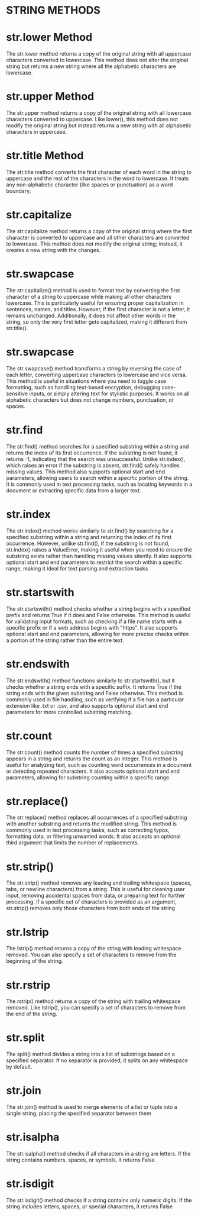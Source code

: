 # STRING METHODS
# str.lower Method
The str.lower method returns a copy of the original string with all uppercase characters converted to lowercase. This method does not alter the original string but returns a new string where all the alphabetic characters are lowercase.


# str.upper Method
The str.upper method returns a copy of the original string with all lowercase characters converted to uppercase. Like lower(), this method does not modify the original string but instead returns a new string with all alphabetic characters in uppercase.


# str.title Method
The str.title method converts the first character of each word in the string to uppercase and the rest of the characters in the word to lowercase. It treats any non-alphabetic character (like spaces or punctuation) as a word boundary.



# str.capitalize
The str.capitalize method returns a copy of the original string where the first character is converted to uppercase and all other characters are converted to lowercase. This method does not modify the original string; instead, it creates a new string with the changes.



# str.swapcase
The str.capitalize() method is used to format text by converting the first character of a string to uppercase while making all other characters lowercase. This is particularly useful for ensuring proper capitalization in sentences, names, and titles. However, if the first character is not a letter, it remains unchanged. Additionally, it does not affect other words in the string, so only the very first letter gets capitalized, making it different from str.title().
 

 # str.swapcase
 The str.swapcase() method transforms a string by reversing the case of each letter, converting uppercase characters to lowercase and vice versa. This method is useful in situations where you need to toggle case formatting, such as handling text-based encryption, debugging case-sensitive inputs, or simply altering text for stylistic purposes. It works on all alphabetic characters but does not change numbers, punctuation, or spaces.


 # str.find
 The str.find() method searches for a specified substring within a string and returns the index of its first occurrence. If the substring is not found, it returns -1, indicating that the search was unsuccessful. Unlike str.index(), which raises an error if the substring is absent, str.find() safely handles missing values. This method also supports optional start and end parameters, allowing users to search within a specific portion of the string. It is commonly used in text processing tasks, such as locating keywords in a document or extracting specific data from a larger text.




 # str.index
  The str.index() method works similarly to str.find() by searching for a specified substring within a string and returning the index of its first occurrence. However, unlike str.find(), if the substring is not found, str.index() raises a ValueError, making it useful when you need to ensure the substring exists rather than handling missing values silently. It also supports optional start and end parameters to restrict the search within a specific range, making it ideal for text parsing and extraction tasks


# str.startswith

The str.startswith() method checks whether a string begins with a specified prefix and returns True if it does and False otherwise. This method is useful for validating input formats, such as checking if a file name starts with a specific prefix or if a web address begins with "https". It also supports optional start and end parameters, allowing for more precise checks within a portion of the string rather than the entire text.



# str.endswith
The str.endswith() method functions similarly to str.startswith(), but it checks whether a string ends with a specific suffix. It returns True if the string ends with the given substring and False otherwise. This method is commonly used in file handling, such as verifying if a file has a particular extension like .txt or .csv, and also supports optional start and end parameters for more controlled substring matching. 




# str.count
The str.count() method counts the number of times a specified substring appears in a string and returns the count as an integer. This method is useful for analyzing text, such as counting word occurrences in a document or detecting repeated characters. It also accepts optional start and end parameters, allowing for substring counting within a specific range.





# str.replace()
The str.replace() method replaces all occurrences of a specified substring with another substring and returns the modified string. This method is commonly used in text processing tasks, such as correcting typos, formatting data, or filtering unwanted words. It also accepts an optional third argument that limits the number of replacements.




# str.strip()
The str.strip() method removes any leading and trailing whitespace (spaces, tabs, or newline characters) from a string. This is useful for cleaning user input, removing accidental spaces from data, or preparing text for further processing. If a specific set of characters is provided as an argument, str.strip() removes only those characters from both ends of the string





# str.lstrip

The lstrip() method returns a copy of the string with leading whitespace removed. You can also specify a set of characters to remove from the beginning of the string.








# str.rstrip

The rstrip() method returns a copy of the string with trailing whitespace removed. Like lstrip(), you can specify a set of characters to remove from the end of the string.



# str.split

The split() method divides a string into a list of substrings based on a specified separator. If no separator is provided, it splits on any whitespace by default.





# str.join
The str.join() method is used to merge elements of a list or tuple into a single string, placing the specified separator between them


# str.isalpha
The str.isalpha() method checks if all characters in a string are letters. If the string contains numbers, spaces, or symbols, it returns False. 

# str.isdigit
The str.isdigit() method checks if a string contains only numeric digits. If the string includes letters, spaces, or special characters, it returns False










